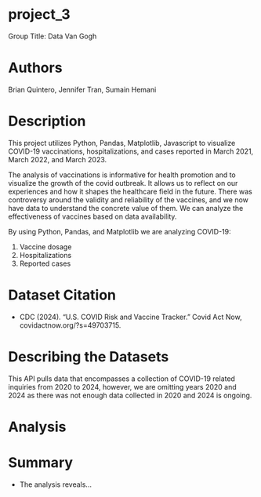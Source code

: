 # project_3
Group Title: Data Van Gogh

# Authors
Brian Quintero, Jennifer Tran, Sumain Hemani

# Description
This project utilizes Python, Pandas, Matplotlib, Javascript to visualize COVID-19 vaccinations, hospitalizations, and cases reported in March 2021, March 2022, and March 2023. 

The analysis of vaccinations is informative for health promotion and to visualize the growth of the covid outbreak. It allows us to reflect on our experiences and how it shapes the healthcare field in the future. There was controversy around the validity and reliability of the vaccines, and we now have data to understand the concrete value of them. We can analyze the effectiveness of vaccines based on data availability.

By using Python, Pandas, and Matplotlib we are analyzing COVID-19:
1.	Vaccine dosage
2.	Hospitalizations 
3.	Reported cases

# Dataset Citation 
- CDC (2024). “U.S. COVID Risk and Vaccine Tracker.” Covid Act Now, covidactnow.org/?s=49703715.

# Describing the Datasets
This API pulls data that encompasses a collection of COVID-19 related inquiries from 2020 to 2024, however, we are omitting years 2020 and 2024 as there was not enough data collected in 2020 and 2024 is ongoing. 

# Analysis


# Summary
- The analysis reveals...
